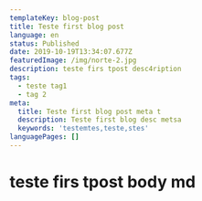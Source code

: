 ```yaml
---
templateKey: blog-post
title: Teste first blog post
language: en
status: Published
date: 2019-10-19T13:34:07.677Z
featuredImage: /img/norte-2.jpg
description: teste firs tpost desc4ription
tags:
  - teste tag1
  - tag 2
meta:
  title: Teste first blog post meta t
  description: Teste first blog desc metsa
  keywords: 'testemtes,teste,stes'
languagePages: []
---
```

# teste firs tpost body md
